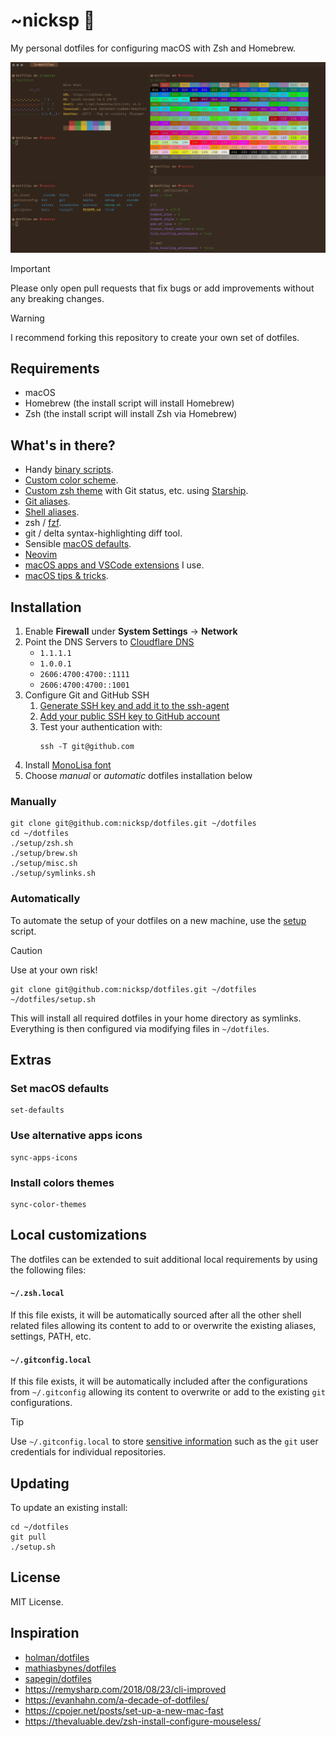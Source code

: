 # ~nicksp 🌮

My personal dotfiles for configuring macOS with Zsh and Homebrew.

![nicksp terminal](screenshot.png)

> [!IMPORTANT]
> Please only open pull requests that fix bugs or add improvements without any breaking changes.

> [!WARNING]
> I recommend forking this repository to create your own set of dotfiles.

## Requirements

- macOS
- Homebrew (the install script will install Homebrew)
- Zsh (the install script will install Zsh via Homebrew)

## What's in there?

- Handy [binary scripts](bin/).
- [Custom color scheme](colors/).
- [Custom zsh theme](tilde/.starship.toml) with Git status, etc. using [Starship](https://starship.rs/).
- [Git aliases](tilde/.gitconfig).
- [Shell aliases](zsh/aliases.zsh).
- zsh / [fzf](zsh/fzf.zsh).
- git / delta syntax-highlighting diff tool.
- Sensible [macOS defaults](setup/macos.sh).
- [Neovim](tilde/.config/nvim/)
- [macOS apps and VSCode extensions](setup/Brewfile) I use.
- [macOS tips & tricks](/docs/macOS%20Tips%20&%20Tricks.md).

## Installation

1. Enable **Firewall** under **System Settings** → **Network**
1. Point the DNS Servers to [Cloudflare DNS](https://one.one.one.one/dns/) 
    - `1.1.1.1`
    - `1.0.0.1`
    - `2606:4700:4700::1111`
    - `2606:4700:4700::1001`
1. Configure Git and GitHub SSH
    1. [Generate SSH key and add it to the ssh-agent](https://docs.github.com/en/authentication/connecting-to-github-with-ssh/generating-a-new-ssh-key-and-adding-it-to-the-ssh-agent)
    1. [Add your public SSH key to GitHub account](https://docs.github.com/en/authentication/connecting-to-github-with-ssh/adding-a-new-ssh-key-to-your-github-account)
    1. Test your authentication with:
        ```
        ssh -T git@github.com
        ```
1. Install [MonoLisa font](https://www.monolisa.dev/)
1. Choose _manual_ or _automatic_ dotfiles installation below

### Manually

```shell
git clone git@github.com:nicksp/dotfiles.git ~/dotfiles
cd ~/dotfiles
./setup/zsh.sh
./setup/brew.sh
./setup/misc.sh
./setup/symlinks.sh
```

### Automatically

To automate the setup of your dotfiles on a new machine, use the [setup](./setup.sh) script.

> [!CAUTION]
> Use at your own risk!

```shell
git clone git@github.com:nicksp/dotfiles.git ~/dotfiles
~/dotfiles/setup.sh
```

This will install all required dotfiles in your home directory as symlinks. Everything is then configured via modifying files in `~/dotfiles`.

## Extras

### Set macOS defaults

```shell
set-defaults
```

### Use alternative apps icons

```shell
sync-apps-icons
```

### Install colors themes

```shell
sync-color-themes
```

## Local customizations

The dotfiles can be extended to suit additional local
requirements by using the following files:

#### `~/.zsh.local`

If this file exists, it will be automatically sourced
after all the other shell related files allowing its
content to add to or overwrite the existing aliases, settings, PATH,
etc.

#### `~/.gitconfig.local`

If this file exists, it will be automatically
included after the configurations from `~/.gitconfig` allowing
its content to overwrite or add to the existing `git` configurations.

> [!TIP]
> Use `~/.gitconfig.local` to store [sensitive information](git/) such
as the `git` user credentials for individual repositories.

## Updating

To update an existing install:

```shell
cd ~/dotfiles
git pull
./setup.sh
```

## License

MIT License.

## Inspiration

- [holman/dotfiles](https://github.com/holman/dotfiles)
- [mathiasbynes/dotfiles](https://github.com/mathiasbynens/dotfiles)
- [sapegin/dotfiles](https://github.com/sapegin/dotfiles)
- https://remysharp.com/2018/08/23/cli-improved
- https://evanhahn.com/a-decade-of-dotfiles/
- https://cpojer.net/posts/set-up-a-new-mac-fast
- https://thevaluable.dev/zsh-install-configure-mouseless/
